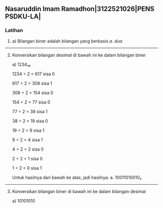 ## Nasaruddin Imam Ramadhon|3122521026|PENS PSDKU-LA|
### Latihan
1. a) Bilangan biner adalah bilangan yang berbasis *a. dua*
---
2. Konversikan bilangan desimal di bawah ini ke dalam bilangan biner
   
   a) 1234₁₀
   
   1234 ÷ 2 = 617 sisa 0
   
   617  ÷ 2 = 308 sisa 1
   
   308  ÷ 2 = 154 sisa 0

   154  ÷ 2 = 77  sisa 0

   77   ÷ 2 = 38  sisa 1

   38   ÷ 2 = 19  sisa 0

   19   ÷ 2 = 9   sisa 1

   9    ÷ 2 = 4   sisa 1

   4    ÷ 2 = 2   sisa 0
   
   2    ÷ 2 = 1   sisa 0

   1    ÷ 2 = 0   sisa 1

   Untuk hasilnya dari bawah ke atas, jadi hasilnya: a. 10011010010₂
---

3. Konversikan bilangan biner di bawah ini ke dalam bilangan desimal

   a) 10101010

   
